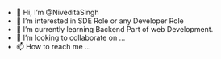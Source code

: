- 👋 Hi, I’m @NiveditaSingh
- 👀 I’m interested in SDE Role or any Developer Role
- 🌱 I’m currently learning Backend Part of web Development.
- 💞️ I’m looking to collaborate on ...
- 📫 How to reach me ...

<!---
NiveditaSingh1709/NiveditaSingh1709 is a ✨ special ✨ repository because its `README.md` (this file) appears on your GitHub profile.
You can click the Preview link to take a look at your changes.
--->
